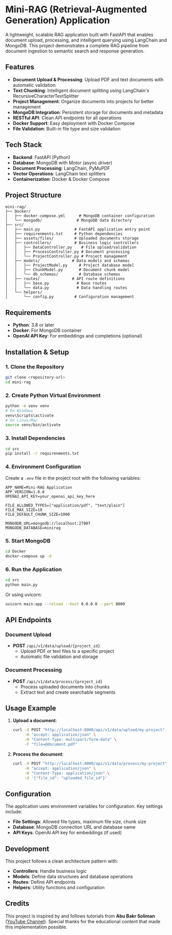 # Mini-RAG (Retrieval-Augmented Generation) Application

A lightweight, scalable RAG application built with FastAPI that enables document upload, processing, and intelligent querying using LangChain and MongoDB. This project demonstrates a complete RAG pipeline from document ingestion to semantic search and response generation.

## Features

- **Document Upload & Processing**: Upload PDF and text documents with automatic validation
- **Text Chunking**: Intelligent document splitting using LangChain's RecursiveCharacterTextSplitter
- **Project Management**: Organize documents into projects for better management
- **MongoDB Integration**: Persistent storage for documents and metadata
- **RESTful API**: Clean API endpoints for all operations
- **Docker Support**: Easy deployment with Docker Compose
- **File Validation**: Built-in file type and size validation

## Tech Stack

- **Backend**: FastAPI (Python)
- **Database**: MongoDB with Motor (async driver)
- **Document Processing**: LangChain, PyMuPDF
- **Vector Operations**: LangChain text splitters
- **Containerization**: Docker & Docker Compose

## Project Structure

```text
mini-rag/
├── Docker/
│   ├── docker-compose.yml      # MongoDB container configuration
│   └── mongodb/               # MongoDB data directory
├── src/
│   ├── main.py               # FastAPI application entry point
│   ├── requirenments.txt     # Python dependencies
│   ├── assets/files/         # Uploaded documents storage
│   ├── controllers/          # Business logic controllers
│   │   ├── DataController.py    # File upload/validation
│   │   ├── ProcessController.py # Document processing
│   │   └── ProjectController.py # Project management
│   ├── models/              # Data models and schemas
│   │   ├── ProjectModel.py     # Project database model
│   │   ├── ChunkModel.py       # Document chunk model
│   │   └── db_schemas/         # Database schemas
│   ├── routes/              # API route definitions
│   │   ├── base.py            # Base routes
│   │   └── data.py            # Data handling routes
│   └── helpers/
│       └── config.py         # Configuration management
```

## Requirements

- **Python**: 3.8 or later
- **Docker**: For MongoDB container
- **OpenAI API Key**: For embeddings and completions (optional)

## Installation & Setup

### 1. Clone the Repository

```bash
git clone <repository-url>
cd mini-rag
```

### 2. Create Python Virtual Environment

```bash
python -m venv venv
# On Windows
venv\Scripts\activate
# On Linux/Mac
source venv/bin/activate
```

### 3. Install Dependencies

```bash
cd src
pip install -r requirenments.txt
```

### 4. Environment Configuration

Create a `.env` file in the project root with the following variables:

```env
APP_NAME=Mini-RAG Application
APP_VERSION=1.0.0
OPENAI_API_KEY=your_openai_api_key_here

FILE_ALLOWED_TYPES=["application/pdf", "text/plain"]
FILE_MAX_SIZE=10
FILE_DEFAULT_CHUNK_SIZE=1000

MONGODB_URL=mongodb://localhost:27007
MONGODB_DATABASE=minirag
```

### 5. Start MongoDB

```bash
cd Docker
docker-compose up -d
```

### 6. Run the Application

```bash
cd src
python main.py
```

Or using uvicorn:

```bash
uvicorn main:app --reload --host 0.0.0.0 --port 8000
```

## API Endpoints

### Document Upload

- **POST** `/api/v1/data/upload/{project_id}`
  - Upload PDF or text files to a specific project
  - Automatic file validation and storage

### Document Processing

- **POST** `/api/v1/data/process/{project_id}`
  - Process uploaded documents into chunks
  - Extract text and create searchable segments

## Usage Example

1. **Upload a document**:

   ```bash
   curl -X POST "http://localhost:8000/api/v1/data/upload/my-project" \
        -H "accept: application/json" \
        -H "Content-Type: multipart/form-data" \
        -F "file=@document.pdf"
   ```

2. **Process the document**:

   ```bash
   curl -X POST "http://localhost:8000/api/v1/data/process/my-project" \
        -H "accept: application/json" \
        -H "Content-Type: application/json" \
        -d '{"file_id": "uploaded_file_id"}'
   ```

## Configuration

The application uses environment variables for configuration. Key settings include:

- **File Settings**: Allowed file types, maximum file size, chunk size
- **Database**: MongoDB connection URL and database name  
- **API Keys**: OpenAI API key for embeddings (if used)

## Development

This project follows a clean architecture pattern with:

- **Controllers**: Handle business logic
- **Models**: Define data structures and database operations
- **Routes**: Define API endpoints
- **Helpers**: Utility functions and configuration

## Credits

This project is inspired by and follows tutorials from **Abu Bakr Soliman** ([YouTube Channel](https://www.youtube.com/@bakrianoo)). Special thanks for the educational content that made this implementation possible.
